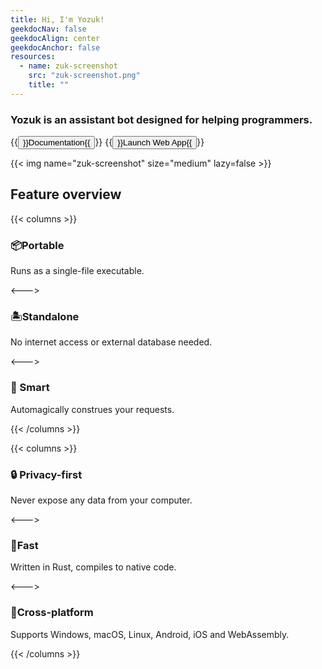 ```yaml
---
title: Hi, I'm Yozuk!
geekdocNav: false
geekdocAlign: center
geekdocAnchor: false
resources:
  - name: zuk-screenshot
    src: "zuk-screenshot.png"
    title: ""
---
```


### Yozuk is an assistant bot designed for helping programmers.

{{<button size="large" relref="start">}}Documentation{{</button>}}
{{<button size="large" href="https://app.yozuk.com/">}}Launch Web App{{</button>}}

{{< img name="zuk-screenshot" size="medium" lazy=false >}}


## Feature overview

{{< columns >}}

### 📦Portable

Runs as a single-file executable.

<--->

### 🏝️Standalone

No internet access or external database needed.

<--->

### 🤖 Smart

Automagically construes your requests.

{{< /columns >}}

{{< columns >}}

### 🔒 Privacy-first

Never expose any data from your computer.

<--->

### 🚀Fast

Written in Rust, compiles to native code.

<--->

### 📱Cross-platform

Supports Windows, macOS, Linux, Android, iOS and WebAssembly.

{{< /columns >}}